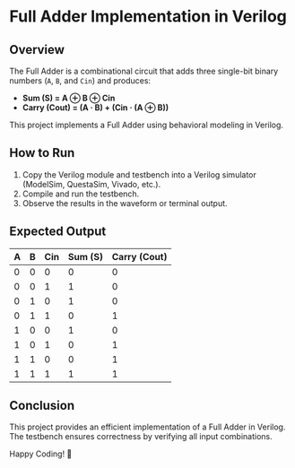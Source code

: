 # Full Adder Implementation in Verilog

## Overview
The Full Adder is a combinational circuit that adds three single-bit binary numbers (`A`, `B`, and `Cin`) and produces:
- **Sum (S) = A ⊕ B ⊕ Cin**
- **Carry (Cout) = (A · B) + (Cin · (A ⊕ B))**

This project implements a Full Adder using behavioral modeling in Verilog.

## How to Run
1. Copy the Verilog module and testbench into a Verilog simulator (ModelSim, QuestaSim, Vivado, etc.).
2. Compile and run the testbench.
3. Observe the results in the waveform or terminal output.

## Expected Output

| A | B | Cin | Sum (S) | Carry (Cout) |
|---|---|----|--------|-------------|
| 0 | 0 |  0 | 0      | 0           |
| 0 | 0 |  1 | 1      | 0           |
| 0 | 1 |  0 | 1      | 0           |
| 0 | 1 |  1 | 0      | 1           |
| 1 | 0 |  0 | 1      | 0           |
| 1 | 0 |  1 | 0      | 1           |
| 1 | 1 |  0 | 0      | 1           |
| 1 | 1 |  1 | 1      | 1           |

## Conclusion
This project provides an efficient implementation of a Full Adder in Verilog. The testbench ensures correctness by verifying all input combinations.

Happy Coding! 🚀


